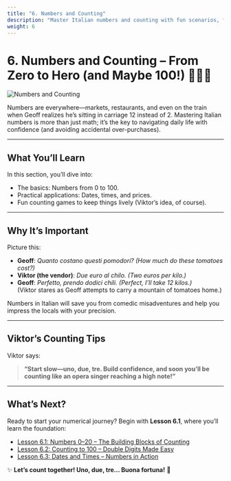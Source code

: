```yaml
---
title: "6. Numbers and Counting"
description: "Master Italian numbers and counting with fun scenarios, from markets to time-telling!"
weight: 6
---
```


# 6. Numbers and Counting – From Zero to Hero (and Maybe 100!) 🔢🇮🇹  

![Numbers and Counting](/images/beginner/numbers-and-counting/numbers-and-counting.webp)

Numbers are everywhere—markets, restaurants, and even on the train when Geoff realizes he’s sitting in carriage 12 instead of 2. Mastering Italian numbers is more than just math; it’s the key to navigating daily life with confidence (and avoiding accidental over-purchases).

---

## What You’ll Learn  

In this section, you’ll dive into:  
- The basics: Numbers from 0 to 100.  
- Practical applications: Dates, times, and prices.  
- Fun counting games to keep things lively (Viktor’s idea, of course).  

---

## Why It’s Important  

Picture this:  
- **Geoff**: *Quanto costano questi pomodori?* *(How much do these tomatoes cost?)*  
- **Viktor (the vendor)**: *Due euro al chilo.* *(Two euros per kilo.)*  
- **Geoff**: *Perfetto, prendo dodici chili.* *(Perfect, I’ll take 12 kilos.)*  
(Viktor stares as Geoff attempts to carry a mountain of tomatoes home.)  

Numbers in Italian will save you from comedic misadventures and help you impress the locals with your precision.

---

## Viktor’s Counting Tips  

Viktor says:  
> **“Start slow—uno, due, tre. Build confidence, and soon you’ll be counting like an opera singer reaching a high note!”**  

---

## What’s Next?  

Ready to start your numerical journey? Begin with **Lesson 6.1**, where you’ll learn the foundation:  
- [Lesson 6.1: Numbers 0–20 – The Building Blocks of Counting](./lesson6.1/)  
- [Lesson 6.2: Counting to 100 – Double Digits Made Easy](./lesson6.2/)  
- [Lesson 6.3: Dates and Times – Numbers in Action](./lesson6.3/)  

✨ **Let’s count together! Uno, due, tre… Buona fortuna!** 🎉  
